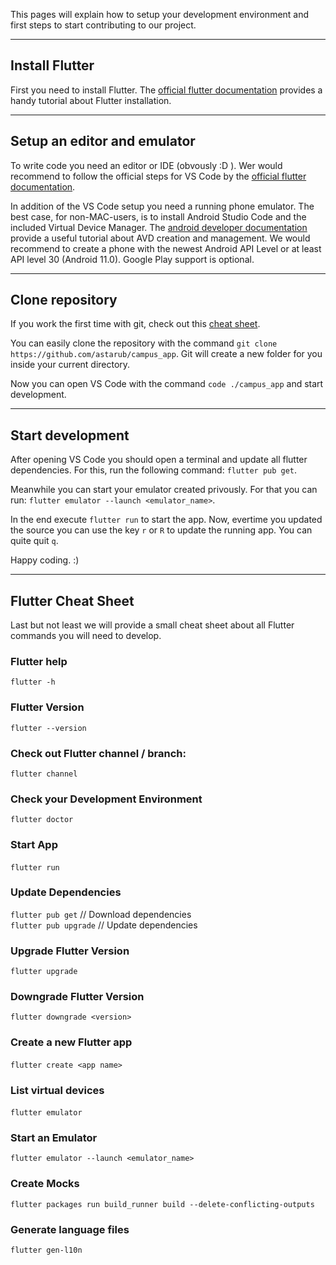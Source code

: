 This pages will explain how to setup your development environment and first steps to start contributing to our project.

---

## Install Flutter

First you need to install Flutter. The [official flutter documentation](https://docs.flutter.dev/get-started/install) provides a handy tutorial about Flutter installation.

---

## Setup an editor and emulator

To write code you need an editor or IDE (obvously :D ). Wer would recommend to follow
the official steps for VS Code by the [official flutter documentation](https://docs.flutter.dev/get-started/editor?tab=vscode).

In addition of the VS Code setup you need a running phone emulator. The best case, for non-MAC-users, is to install Android Studio Code and the included Virtual Device Manager.
The [android developer documentation](https://developer.android.com/studio/run/managing-avds) provide a useful tutorial about AVD creation and management. We would recommend to create a phone with the newest Android API Level or at least API level 30 (Android 11.0). Google Play support is optional.  

---

## Clone repository

If you work the first time with git, check out this [cheat sheet](https://training.github.com/downloads/github-git-cheat-sheet/).

You can easily clone the repository with the command `git clone https://github.com/astarub/campus_app`. Git will create a new folder for you inside your current directory.

Now you can open VS Code with the command `code ./campus_app` and start development.

---

## Start development

After opening VS Code you should open a terminal and update all flutter dependencies. For this, run the following command: `flutter pub get`.

Meanwhile you can start your emulator created privously. For that you can run: `flutter emulator --launch <emulator_name>`. 

In the end execute `flutter run` to start the app. Now, evertime you updated the source you can use the key `r` or `R` to update the running app.
You can quite quit `q`.

Happy coding. :)

---

## Flutter Cheat Sheet

Last but not least we will provide a small cheat sheet about all Flutter commands you will need to develop.

### Flutter help

`flutter -h`

### Flutter Version

`flutter --version`

### Check out Flutter channel / branch:​

`flutter channel`

### Check your Development Environment

`flutter doctor`

### Start App

`flutter run`
​
### Update Dependencies

`flutter pub get` // Download dependencies <br>
`flutter pub upgrade` // Update dependencies

### Upgrade Flutter Version

`flutter upgrade`

### Downgrade Flutter Version

`flutter downgrade <version>`

### Create a new Flutter app

`flutter create <app name>`
​
### List virtual devices

`flutter emulator`
​
### Start an Emulator

`flutter emulator --launch <emulator_name>`

### Create Mocks

`flutter packages run build_runner build --delete-conflicting-outputs`

### Generate language files

`flutter gen-l10n`
